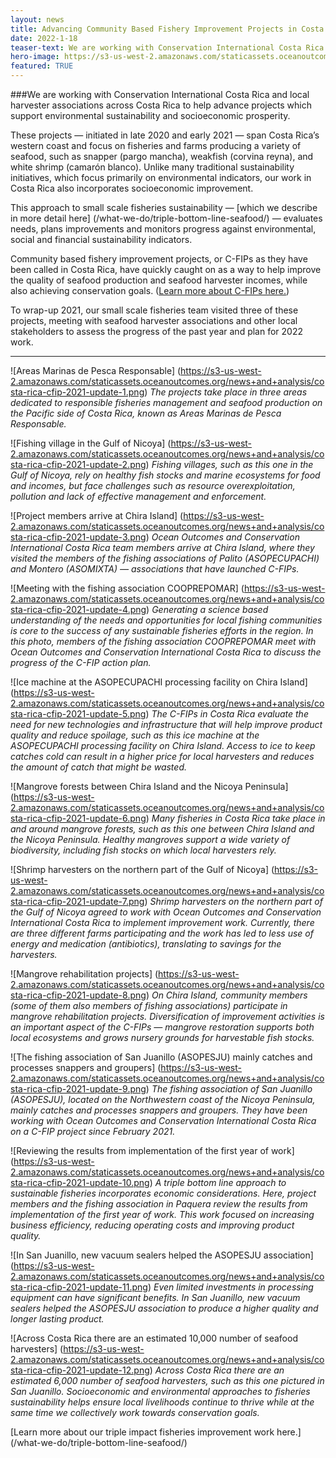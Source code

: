 ```yaml
---
layout: news
title: Advancing Community Based Fishery Improvement Projects in Costa Rica
date: 2022-1-18
teaser-text: We are working with Conservation International Costa Rica and local harvester associations across Costa Rica to help advance projects which support environmental sustainability and socioeconomic prosperity.
hero-image: https://s3-us-west-2.amazonaws.com/staticassets.oceanoutcomes.org/news+and+analysis/costa-rica-cfip-2021-update-10.png
featured: TRUE
---
```


###We are working with Conservation International Costa Rica and local harvester associations across Costa Rica to help advance projects which support environmental sustainability and socioeconomic prosperity.

These projects — initiated in late 2020 and early 2021 — span Costa Rica’s western coast and focus on fisheries and farms producing a variety of seafood, such as snapper (pargo mancha), weakfish (corvina reyna), and white shrimp (camarón blanco). Unlike many traditional sustainability initiatives, which focus primarily on environmental indicators, our work in Costa Rica also incorporates socioeconomic improvement. 

This approach to small scale fisheries sustainability — [which we describe in more detail here] (/what-we-do/triple-bottom-line-seafood/) — evaluates needs, plans improvements and monitors progress against environmental, social and financial sustainability indicators.

Community based fishery improvement projects, or C-FIPs as they have been called in Costa Rica, have quickly caught on as a way to help improve the quality of seafood production and seafood harvester incomes, while also achieving conservation goals. (<a href="https://pescandofuturoprospero.com/en/sustainable-fishing/" target="_blank">Learn more about C-FIPs here.</a>)

To wrap-up 2021, our small scale fisheries team visited three of these projects, meeting with seafood harvester associations and other local stakeholders to assess the progress of the past year and plan for 2022 work.

----

![Areas Marinas de Pesca Responsable]
(https://s3-us-west-2.amazonaws.com/staticassets.oceanoutcomes.org/news+and+analysis/costa-rica-cfip-2021-update-1.png)
*The projects take place in three areas dedicated to responsible fisheries management and seafood production on the Pacific side of Costa Rica, known as Areas Marinas de Pesca Responsable.*

![Fishing village in the Gulf of Nicoya]
(https://s3-us-west-2.amazonaws.com/staticassets.oceanoutcomes.org/news+and+analysis/costa-rica-cfip-2021-update-2.png)
*Fishing villages, such as this one in the Gulf of Nicoya, rely on healthy fish stocks and marine ecosystems for food and incomes, but face challenges such as resource overexploitation, pollution and lack of effective management and enforcement.*

![Project members arrive at Chira Island]
(https://s3-us-west-2.amazonaws.com/staticassets.oceanoutcomes.org/news+and+analysis/costa-rica-cfip-2021-update-3.png)
*Ocean Outcomes and Conservation International Costa Rica team members arrive at Chira Island, where they visited the members of the fishing associations of Palito (ASOPECUPACHI) and Montero (ASOMIXTA) — associations that have launched C-FIPs.*

![Meeting with the fishing association COOPREPOMAR]
(https://s3-us-west-2.amazonaws.com/staticassets.oceanoutcomes.org/news+and+analysis/costa-rica-cfip-2021-update-4.png)
*Generating a science based understanding of the needs and opportunities for local fishing communities is core to the success of any sustainable fisheries efforts in the region. In this photo, members of the fishing association COOPREPOMAR meet with Ocean Outcomes and Conservation International Costa Rica to discuss the progress of the C-FIP action plan.*

![Ice machine at the ASOPECUPACHI processing facility on Chira Island]
(https://s3-us-west-2.amazonaws.com/staticassets.oceanoutcomes.org/news+and+analysis/costa-rica-cfip-2021-update-5.png)
*The C-FIPs in Costa Rica evaluate the need for new technologies and infrastructure that will help improve product quality and reduce spoilage, such as this ice machine at the ASOPECUPACHI processing facility on Chira Island. Access to ice to keep catches cold can result in a higher price for local harvesters and reduces the amount of catch that might be wasted.*

![Mangrove forests between Chira Island and the Nicoya Peninsula]
(https://s3-us-west-2.amazonaws.com/staticassets.oceanoutcomes.org/news+and+analysis/costa-rica-cfip-2021-update-6.png)
*Many fisheries in Costa Rica take place in and around mangrove forests, such as this one between Chira Island and the Nicoya Peninsula. Healthy mangroves support a wide variety of biodiversity, including fish stocks on which local harvesters rely.*

![Shrimp harvesters on the northern part of the Gulf of Nicoya]
(https://s3-us-west-2.amazonaws.com/staticassets.oceanoutcomes.org/news+and+analysis/costa-rica-cfip-2021-update-7.png)
*Shrimp harvesters on the northern part of the Gulf of Nicoya agreed to work with Ocean Outcomes and Conservation International Costa Rica to implement improvement work. Currently, there are three different farms participating and the work has led to less use of energy and medication (antibiotics), translating to savings for the harvesters.*

![Mangrove rehabilitation projects]
(https://s3-us-west-2.amazonaws.com/staticassets.oceanoutcomes.org/news+and+analysis/costa-rica-cfip-2021-update-8.png)
*On Chira Island, community members (some of them also members of fishing associations) participate in mangrove rehabilitation projects. Diversification of improvement activities is an important aspect of the C-FIPs — mangrove restoration supports both local ecosystems and grows nursery grounds for harvestable fish stocks.*

![The fishing association of San Juanillo (ASOPESJU) mainly catches and processes snappers and groupers]
(https://s3-us-west-2.amazonaws.com/staticassets.oceanoutcomes.org/news+and+analysis/costa-rica-cfip-2021-update-9.png)
*The fishing association of San Juanillo (ASOPESJU), located on the Northwestern coast of the Nicoya Peninsula, mainly catches and processes snappers and groupers. They have been working with Ocean Outcomes and Conservation International Costa Rica on a C-FIP project since February 2021.*

![Reviewing the results from implementation of the first year of work]
(https://s3-us-west-2.amazonaws.com/staticassets.oceanoutcomes.org/news+and+analysis/costa-rica-cfip-2021-update-10.png)
*A triple bottom line approach to sustainable fisheries incorporates economic considerations. Here, project members and the fishing association in Paquera review the results from implementation of the first year of work. This work focused on increasing business efficiency, reducing operating costs and improving product quality.*

![In San Juanillo, new vacuum sealers helped the ASOPESJU association]
(https://s3-us-west-2.amazonaws.com/staticassets.oceanoutcomes.org/news+and+analysis/costa-rica-cfip-2021-update-11.png)
*Even limited investments in processing equipment can have significant benefits. In San Juanillo, new vacuum sealers helped the ASOPESJU association to produce a higher quality and longer lasting product.*

![Across Costa Rica there are an estimated 10,000 number of seafood harvesters]
(https://s3-us-west-2.amazonaws.com/staticassets.oceanoutcomes.org/news+and+analysis/costa-rica-cfip-2021-update-12.png)
*Across Costa Rica there are an estimated 6,000 number of seafood harvesters, such as this one pictured in San Juanillo. Socioeconomic and environmental approaches to fisheries sustainability helps ensure local livelihoods continue to thrive while at the same time we collectively work towards conservation goals.*

[Learn more about our triple impact fisheries improvement work here.] (/what-we-do/triple-bottom-line-seafood/)
